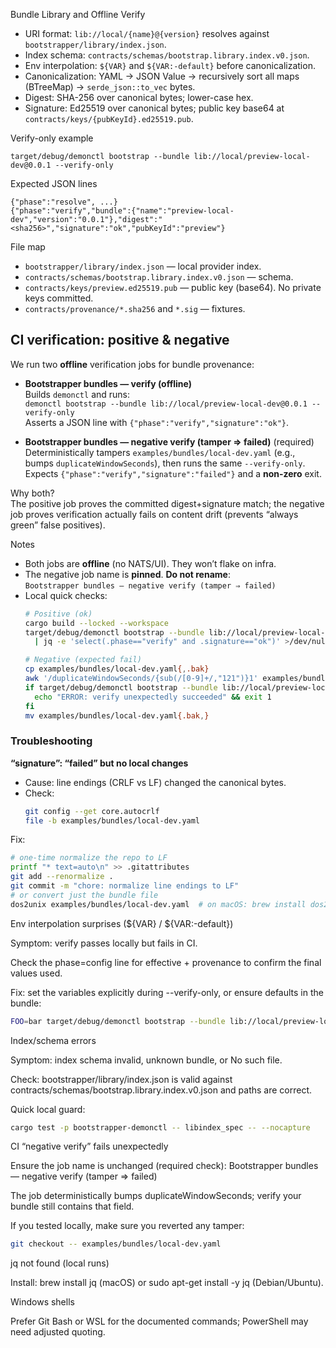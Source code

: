 Bundle Library and Offline Verify

- URI format: `lib://local/{name}@{version}` resolves against `bootstrapper/library/index.json`.
- Index schema: `contracts/schemas/bootstrap.library.index.v0.json`.
- Env interpolation: `${VAR}` and `${VAR:-default}` before canonicalization.
- Canonicalization: YAML → JSON Value → recursively sort all maps (BTreeMap) → `serde_json::to_vec` bytes.
- Digest: SHA-256 over canonical bytes; lower-case hex.
- Signature: Ed25519 over canonical bytes; public key base64 at `contracts/keys/{pubKeyId}.ed25519.pub`.

Verify-only example

```
target/debug/demonctl bootstrap --bundle lib://local/preview-local-dev@0.0.1 --verify-only
```

Expected JSON lines

```
{"phase":"resolve", ...}
{"phase":"verify","bundle":{"name":"preview-local-dev","version":"0.0.1"},"digest":"<sha256>","signature":"ok","pubKeyId":"preview"}
```

File map

- `bootstrapper/library/index.json` — local provider index.
- `contracts/schemas/bootstrap.library.index.v0.json` — schema.
- `contracts/keys/preview.ed25519.pub` — public key (base64). No private keys committed.
- `contracts/provenance/*.sha256` and `*.sig` — fixtures.

## CI verification: positive & negative

We run two **offline** verification jobs for bundle provenance:

- **Bootstrapper bundles — verify (offline)**  
  Builds `demonctl` and runs:  
  `demonctl bootstrap --bundle lib://local/preview-local-dev@0.0.1 --verify-only`  
  Asserts a JSON line with `{"phase":"verify","signature":"ok"}`.

- **Bootstrapper bundles — negative verify (tamper ⇒ failed)** (required)  
  Deterministically tampers `examples/bundles/local-dev.yaml` (e.g., bumps `duplicateWindowSeconds`), then runs the same `--verify-only`.  
  Expects `{"phase":"verify","signature":"failed"}` and a **non-zero** exit.

Why both?  
The positive job proves the committed digest+signature match; the negative job proves verification actually fails on content drift (prevents “always green” false positives).

Notes
- Both jobs are **offline** (no NATS/UI). They won’t flake on infra.
- The negative job name is **pinned**. **Do not rename**:  
  `Bootstrapper bundles — negative verify (tamper ⇒ failed)`
- Local quick checks:
  ```bash
  # Positive (ok)
  cargo build --locked --workspace
  target/debug/demonctl bootstrap --bundle lib://local/preview-local-dev@0.0.1 --verify-only \
    | jq -e 'select(.phase=="verify" and .signature=="ok")' >/dev/null

  # Negative (expected fail)
  cp examples/bundles/local-dev.yaml{,.bak}
  awk '/duplicateWindowSeconds/{sub(/[0-9]+/,"121")}1' examples/bundles/local-dev.yaml > /tmp/b.yaml && mv /tmp/b.yaml examples/bundles/local-dev.yaml
  if target/debug/demonctl bootstrap --bundle lib://local/preview-local-dev@0.0.1 --verify-only; then
    echo "ERROR: verify unexpectedly succeeded" && exit 1
  fi
  mv examples/bundles/local-dev.yaml{.bak,}
  ```

### Troubleshooting

**“signature”: “failed” but no local changes**
- Cause: line endings (CRLF vs LF) changed the canonical bytes.
- Check:
  ```bash
  git config --get core.autocrlf
  file -b examples/bundles/local-dev.yaml
  ```

Fix:

```bash
# one-time normalize the repo to LF
printf "* text=auto\n" >> .gitattributes
git add --renormalize .
git commit -m "chore: normalize line endings to LF"
# or convert just the bundle file
dos2unix examples/bundles/local-dev.yaml  # on macOS: brew install dos2unix
```

Env interpolation surprises (${VAR} / ${VAR:-default})

Symptom: verify passes locally but fails in CI.

Check the phase=config line for effective + provenance to confirm the final values used.

Fix: set the variables explicitly during --verify-only, or ensure defaults in the bundle:

```bash
FOO=bar target/debug/demonctl bootstrap --bundle lib://local/preview-local-dev@0.0.1 --verify-only
```

Index/schema errors

Symptom: index schema invalid, unknown bundle, or No such file.

Check: bootstrapper/library/index.json is valid against contracts/schemas/bootstrap.library.index.v0.json and paths are correct.

Quick local guard:

```bash
cargo test -p bootstrapper-demonctl -- libindex_spec -- --nocapture
```

CI “negative verify” fails unexpectedly

Ensure the job name is unchanged (required check):
Bootstrapper bundles — negative verify (tamper ⇒ failed)

The job deterministically bumps duplicateWindowSeconds; verify your bundle still contains that field.

If you tested locally, make sure you reverted any tamper:

```bash
git checkout -- examples/bundles/local-dev.yaml
```

jq not found (local runs)

Install: brew install jq (macOS) or sudo apt-get install -y jq (Debian/Ubuntu).

Windows shells

Prefer Git Bash or WSL for the documented commands; PowerShell may need adjusted quoting.
